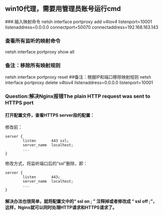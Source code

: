 ## win10代理，需要用管理员账号运行cmd
###.输入映射命令
netsh interface portproxy add v4tov4 listenport=10001 listenaddress=0.0.0.0 connectport=50070 connectaddress=192.168.163.143
### 查看所有监听的映射命令
netsh interface portproxy show all
### 备注：移除所有映射规则
netsh interface portproxy reset
##备注：根据IP和端口移除映射规则
netsh interface portproxy delete v4tov4 listenaddress=0.0.0.0 listenport=10001

### Question:解决Nginx报错The plain HTTP request was sent to HTTPS port
#### 打开配置文件，查看HTTPS server段的配置：
修改前：
```
server {
        listen       443 ssl;
        server_name  localhost;
        ...
}
```
修改方式，将监听端口后的“ssl”删除，即：
```
server {
        listen       443;
        server_name  localhost;
        ...
}
```
#### 解决办法也很简单，就将配置文中的“ ssl on ; ” 注释掉或者修改成 “ ssl off ;”，这样，Nginx就可以同时处理HTTP请求和HTTPS请求了。